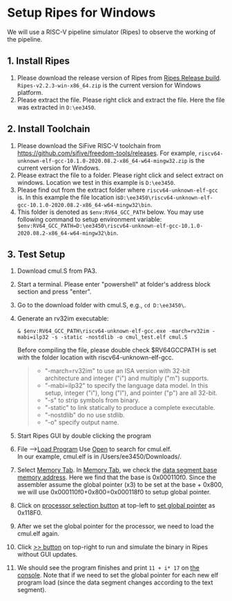 #  Setup Ripes for Windows 

We will use a RISC-V pipeline simulator (Ripes) to observe the working of the pipeline.

## 1. Install Ripes

1. Please download the release version of Ripes from [Ripes Release build](https://github.com/mortbopet/Ripes/releases).
   `Ripes-v2.2.3-win-x86_64.zip` is the current version for Windows platform.
2. Please extract the file. 
   Please right click and extract the file. Here the file was extracted in `D:\ee3450`.

## 2. Install Toolchain

1. Please download the SiFive RISC-V toolchain from https://github.com/sifive/freedom-tools/releases. 
   For example, ```riscv64-unknown-elf-gcc-10.1.0-2020.08.2-x86_64-w64-mingw32.zip``` is the current version for Windows.
3. Please extract the file to a folder.
Please right click and select extract on windows. Location we test in this example is `D:\ee3450`.
5. Please find out from the extract folder where `riscv64-unknown-elf-gcc` is. In this example the file location is`D:\ee3450\riscv64-unknown-elf-gcc-10.1.0-2020.08.2-x86_64-w64-mingw32\bin`. 
6. This folder is denoted as `$env:RV64_GCC_PATH` below. You may use following command to setup environment variable: ` $env:RV64_GCC_PATH=D:\ee3450\riscv64-unknown-elf-gcc-10.1.0-2020.08.2-x86_64-w64-mingw32\bin`.

## 3. Test Setup
      
1. Download cmul.S from PA3.
2. Start a terminal. 
   Please enter "powershell" at folder's address block section and press "enter".
4. Go to the download folder with cmul.S, e.g., ``` cd D:\ee3450\ ```.
5. Generate an rv32im executable:  
    ``` 
    & $env:RV64_GCC_PATH\riscv64-unknown-elf-gcc.exe -march=rv32im -mabi=ilp32 -s -static -nostdlib -o cmul_test.elf cmul.S 
    ```
    Before compiling the file, please double check $RV64GCCPATH is set with the folder location with riscv64-unknown-elf-gcc.

    > * "-march=rv32im" to use an ISA version with 32-bit architecture and integer ("i") and multiply ("m") supports.
    > * "-mabi=ilp32" to specify the language data model. In this setup, integer ("i"), long ("l"), and pointer ("p") are all 32-bit.
    > * "-s" to strip symbols from binary.
    > * "-static" to link statically to produce a complete executable.
    > * "-nostdlib" do no use stdlib.
    > * "-o" specify output name.

5. Start Ripes GUI by double clicking the program
6. File -->[Load Program](figure/01_Ripes_Load_1.png "Load")
   Use [Open](figure/02_Ripes_Load_2.png "Open") to search for cmul.elf.  
   In our example, cmul.elf is in /Users/ee3450/Downloads/.
7. Select [Memory Tab](figure/03_Ripes_Tabs.png "Tab").
   In [Memory Tab](figure/03_Ripes_Memory_Panel.png "Memory Tab"), 
   we check the [data segment base memory address](figure/04_Ripes_Data_Segment_Base.png "Data base").
   Here we find that the base is 0x000110f0.
   Since the assembler assume the global pointer (x3) to be set at the base + 0x800,
   we will use 0x000110f0+0x800=0x000118f0 to setup global pointer.
8. Click on [processor selection button](figure/05_Ripes_Processor_Selection.png "Processor") at top-left
   to [set global pointer](figure/06_Ripes_Set_gp.png "GP") as 0x118F0.
9. After we set the global pointer for the processor, we need to load the cmul.elf again.
10. Click [>> button](figure/07_Ripes_Run_Without_GUI.png "Run") on top-right to run and simulate the binary in Ripes without GUI updates.
11. We should see the program finishes and print ``11 + i* 17`` on [the console](figure/08_Ripes_Console.png "Console").
    Note that if we need to set the global pointer for each new elf program load (since the data segment changes according to the text segment).

